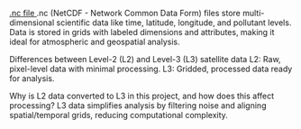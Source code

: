 
<u> .nc file </u>
.nc (NetCDF - Network Common Data Form) files store multi-dimensional scientific data like time, latitude, longitude, and pollutant levels.
Data is stored in grids with labeled dimensions and attributes, making it ideal for atmospheric and geospatial analysis.

Differences between Level-2 (L2) and Level-3 (L3) satellite data
L2: Raw, pixel-level data with minimal processing.
L3: Gridded, processed data ready for analysis.

Why is L2 data converted to L3 in this project, and how does this affect processing?
L3 data simplifies analysis by filtering noise and aligning spatial/temporal grids, reducing computational complexity.
